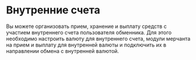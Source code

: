 # Внутренние счета

Вы можете организовать прием, хранение и выплату средств с участием внутреннего счета пользователя обменника. Для этого необходимо настроить валюту для внутреннего счета, модули мерчанта на прием и выплату для внутренней валюты и подключить их в направлении обмена с внутренней валютой.

